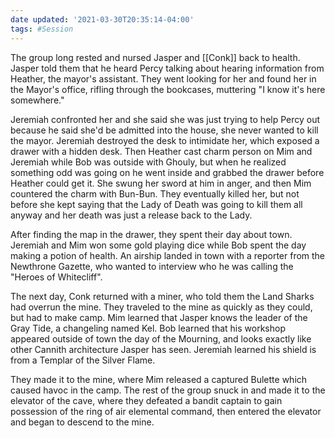 ```yaml
---
date updated: '2021-03-30T20:35:14-04:00'
tags: #Session 
---
```


The group long rested and nursed Jasper and [[Conk]] back to health. Jasper told them that he heard Percy talking about hearing information from Heather, the mayor's assistant. They went looking for her and found her in the Mayor's office, rifling through the bookcases, muttering "I know it's here somewhere."

Jeremiah confronted her and she said she was just trying to help Percy out because he said she'd be admitted into the house, she never wanted to kill the mayor. Jeremiah destroyed the desk to intimidate her, which exposed a drawer with a hidden desk. Then Heather cast charm person on Mim and Jeremiah while Bob was outside with Ghouly, but when he realized something odd was going on he went inside and grabbed the drawer before Heather could get it. She swung her sword at him in anger, and then Mim countered the charm with Bun-Bun. They eventually killed her, but not before she kept saying that the Lady of Death was going to kill them all anyway and her death was just a release back to the Lady.

After finding the map in the drawer, they spent their day about town. Jeremiah and Mim won some gold playing dice while Bob spent the day making a potion of health. An airship landed in town with a reporter from the Newthrone Gazette, who wanted to interview who he was calling the "Heroes of Whitecliff".

The next day, Conk returned with a miner, who told them the Land Sharks had overrun the mine. They traveled to the mine as quickly as they could, but had to make camp. Mim learned that Jasper knows the leader of the Gray Tide, a changeling named Kel. Bob learned that his workshop appeared outside of town the day of the Mourning, and looks exactly like other Cannith architecture Jasper has seen. Jeremiah learned his shield is from a Templar of the Silver Flame.

They made it to the mine, where Mim released a captured Bulette which caused havoc in the camp. The rest of the group snuck in and made it to the elevator of the cave, where they defeated a bandit captain to gain possession of the ring of air elemental command, then entered the elevator and began to descend to the mine.
